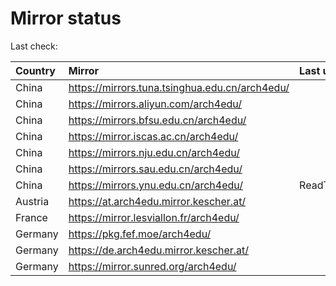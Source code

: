 <script src="./time.js"></script>
# Mirror status
Last check: <script type="text/javascript">localize(1692616428.834499);</script>

|Country|Mirror|Last update|
|:------|:-----|:----------|
|China|https://mirrors.tuna.tsinghua.edu.cn/arch4edu/|<script type="text/javascript">localize(1692599389);</script>|
|China|https://mirrors.aliyun.com/arch4edu/|<script type="text/javascript">localize(1692512870);</script>|
|China|https://mirrors.bfsu.edu.cn/arch4edu/|<script type="text/javascript">localize(1692556139);</script>|
|China|https://mirror.iscas.ac.cn/arch4edu/|<script type="text/javascript">localize(1692599389);</script>|
|China|https://mirrors.nju.edu.cn/arch4edu/|<script type="text/javascript">localize(1692556139);</script>|
|China|https://mirrors.sau.edu.cn/arch4edu/|<script type="text/javascript">localize(1692556139);</script>|
|China|https://mirrors.ynu.edu.cn/arch4edu/|ReadTimeout|
|Austria|https://at.arch4edu.mirror.kescher.at/|<script type="text/javascript">localize(1692556139);</script>|
|France|https://mirror.lesviallon.fr/arch4edu/|<script type="text/javascript">localize(1692556139);</script>|
|Germany|https://pkg.fef.moe/arch4edu/|<script type="text/javascript">localize(1692556139);</script>|
|Germany|https://de.arch4edu.mirror.kescher.at/|<script type="text/javascript">localize(1692556139);</script>|
|Germany|https://mirror.sunred.org/arch4edu/|<script type="text/javascript">localize(1692556139);</script>|

<script src="./tablefilter/tablefilter.js"></script>
<script src="./table.js"></script>